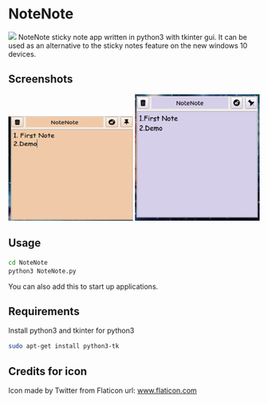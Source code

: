 # NoteNote

 <img src="./icons/letter-n.gif" >
NoteNote sticky note app written in python3 with tkinter gui.
It can be used as an alternative to the sticky notes feature on the new windows 10 devices.

## Screenshots

 <img src="./Screenshots/1.png" width="250">   <img src="./Screenshots/2.png" width="250">


## Usage

```bash
cd NoteNote
python3 NoteNote.py
```

You can also add this to start up applications.

## Requirements

Install python3 and tkinter for python3

```bash
sudo apt-get install python3-tk
```

## Credits for icon

Icon made by Twitter from Flaticon
url: www.flaticon.com